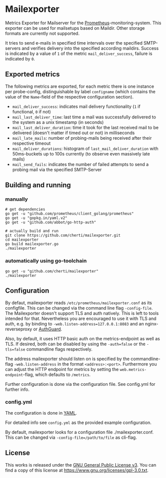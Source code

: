 # Mailexporter

Metrics Exporter for Mailserver for the [Prometheus](www.prometheus.io)-monitoring-system.
This exporter can be used for mailsetups based on Maildir. Other storage formats are currently not supported.

It tries to send e-mails in specified time intervals over the specified SMTP-servers and verifies delivery into the specified according maildirs.
Success is indicated by a value of `1` of the metric `mail_deliver_success`, failure is indicated by `0`.


## Exported metrics

The following metrics are exported, for each metric there is one instance per probe-config, distinguishable by label `configname` (which contains the value of the `Name`-field of the respective configuration section).

* `mail_deliver_success`: indicates mail delivery functionality (`1` if functional, `0` if not)
* `mail_last_deliver_time`: last time a mail was successfully delivered to the system as a unix timestamp (in seconds)
* `mail_last_deliver_duration`: time it took for the last received mail to be delivered (doesn't matter if timed out or not) in milliseconds
* `mail_late_mails`: number of probing-mails being received after their respective timeout
* `mail_deliver_durations`: histogram of `last_mail_deliver_duration` with 50ms-buckets up to 100s currently (to observe even massively late mails)
* `mail_send_fails`: indicates the number of failed attempts to send a probing mail via the specified SMTP-Server

## Building and running

### manually

    # get dependencies
    go get -u "github.com/prometheus/client_golang/prometheus"
    go get -u "gopkg.in/yaml.v2"
    go get -u "github.com/abbot/go-http-auth"
    
    # actually build and run
    git clone https://github.com/cherti/mailexporter.git
    cd mailexporter
    go build mailexporter.go
    ./mailexporter


### automatically using go-toolchain

    go get -u "github.com/cherti/mailexporter"
    ./mailexporter


## Configuration

By defaut, mailexporter reads `/etc/prometheus/mailexporter.conf` as its configfile. This can be changed via the command line flag `-config-file`.
The Mailexporter doesn't support TLS and auth natively. This is left to tools intended for that.
Nevertheless you are encouraged to use it with TLS and auth, e.g. by binding to `-web.listen-address=127.0.0.1:8083`
and an nginx-reverseproxy or [AuthGuard](https://github.com/cherti/authguard).

Also, by default, it uses HTTP basic auth on the metrics-endpoint as well as TLS.
If desired, both can be disabled by using the `-auth=false` or the `-tls=false` commandline flags respectively.

The address mailexporter should listen on is specified by the commandline-flag `-web.listen-address` in the format `<address>:<port>`.
Furthermore you can adjust the HTTP endpoint for metrics by setting the `web.metrics-endpoint`-flag, which defaults to `/metrics`.

Further configuration is done via the configuration file. See config.yml for further info.


### config.yml

The configuration is done in [YAML](www.yaml.org).

For detailed info see `config.yml` as the provided example configuration.

By default, mailexporter looks for a configuration file ./mailexporter.conf. This can be changed via `-config-file=/path/to/file` as cli-flag.


## License

This works is released under the [GNU General Public License v3](https://www.gnu.org/licenses/gpl-3.0.txt). You can find a copy of this license at https://www.gnu.org/licenses/gpl-3.0.txt.
